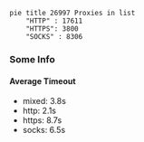 
```mermaid
pie title 26997 Proxies in list
    "HTTP" : 17611
    "HTTPS": 3800
    "SOCKS" : 8306
```

### Some Info
#### Average Timeout

- mixed: 3.8s
- http: 2.1s
- https: 8.7s
- socks: 6.5s